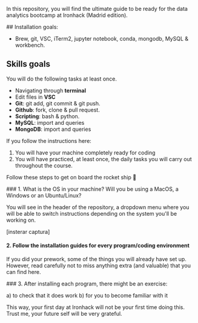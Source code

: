 In this repository, you will find the ultimate guide to be ready for the data analytics bootcamp at Ironhack (Madrid edition).

## Installation goals:
- Brew, git, VSC, iTerm2, jupyter notebook, conda, mongodb, MySQL & workbench.

## Skills goals
You will do the following tasks at least once.
- Navigating through **terminal**
- Edit files in **VSC**
- **Git**: git add, git commit & git push.
- **Github**: fork, clone & pull request.
- **Scripting**: bash & python.
- **MySQL**: import and queries
- **MongoDB**: import and queries

If you follow the instructions here:
1. You will have your machine completely ready for coding
2. You will have practiced, at least once, the daily tasks you will carry out throughout the course.

Follow these steps to get on board the rocket ship 🚀

### 1. What is the OS in your machine? Will you be using a MacOS, a Windows or an Ubuntu/Linux? 

You will see in the header of the repository, a dropdown menu where you will be able to switch instructions depending on the system you'll be working on.

[insterar captura]

#### 2. Follow the installation guides for every program/coding environment

If you did your prework, some of the things you will already have set up. However, read carefully not to miss anything extra (and valuable) that you can find here.

### 3. After installing each program, there might be an exercise:

a) to check that it does work
b) for you to become familiar with it

This way, your first day at Ironhack will not be your first time doing this. Trust me, your future self will be very grateful.


